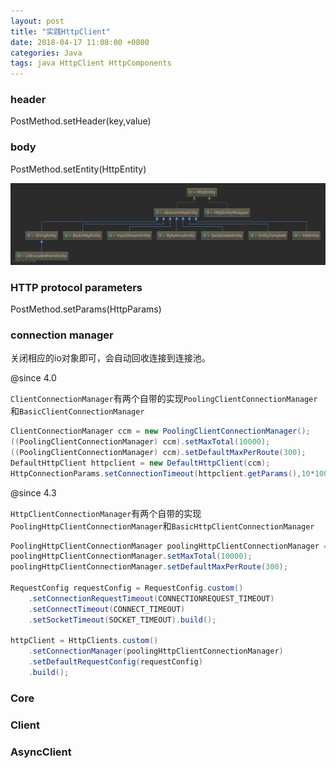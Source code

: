```yaml
---
layout: post
title: "实践HttpClient"
date: 2018-04-17 11:08:00 +0800
categories: Java
tags: java HttpClient HttpComponents
---
```


### header

PostMethod.setHeader(key,value)

### body

PostMethod.setEntity(HttpEntity)

![HttpEntity](/images/HttpClient-HttpEntity.png)

### HTTP protocol parameters

PostMethod.setParams(HttpParams)

### connection manager

关闭相应的io对象即可，会自动回收连接到连接池。

@since 4.0

`ClientConnectionManager`有两个自带的实现`PoolingClientConnectionManager`和`BasicClientConnectionManager`

```java
ClientConnectionManager ccm = new PoolingClientConnectionManager();
((PoolingClientConnectionManager) ccm).setMaxTotal(10000);
((PoolingClientConnectionManager) ccm).setDefaultMaxPerRoute(300);
DefaultHttpClient httpclient = new DefaultHttpClient(ccm);
HttpConnectionParams.setConnectionTimeout(httpclient.getParams(),10*1000);
```

@since 4.3

`HttpClientConnectionManager`有两个自带的实现`PoolingHttpClientConnectionManager`和`BasicHttpClientConnectionManager`

```java
PoolingHttpClientConnectionManager poolingHttpClientConnectionManager = new PoolingHttpClientConnectionManager();
poolingHttpClientConnectionManager.setMaxTotal(10000);
poolingHttpClientConnectionManager.setDefaultMaxPerRoute(300);

RequestConfig requestConfig = RequestConfig.custom()
	.setConnectionRequestTimeout(CONNECTIONREQUEST_TIMEOUT)
	.setConnectTimeout(CONNECT_TIMEOUT)
	.setSocketTimeout(SOCKET_TIMEOUT).build();

httpClient = HttpClients.custom()
	.setConnectionManager(poolingHttpClientConnectionManager)
	.setDefaultRequestConfig(requestConfig)
	.build();
```



### Core

### Client

### AsyncClient

